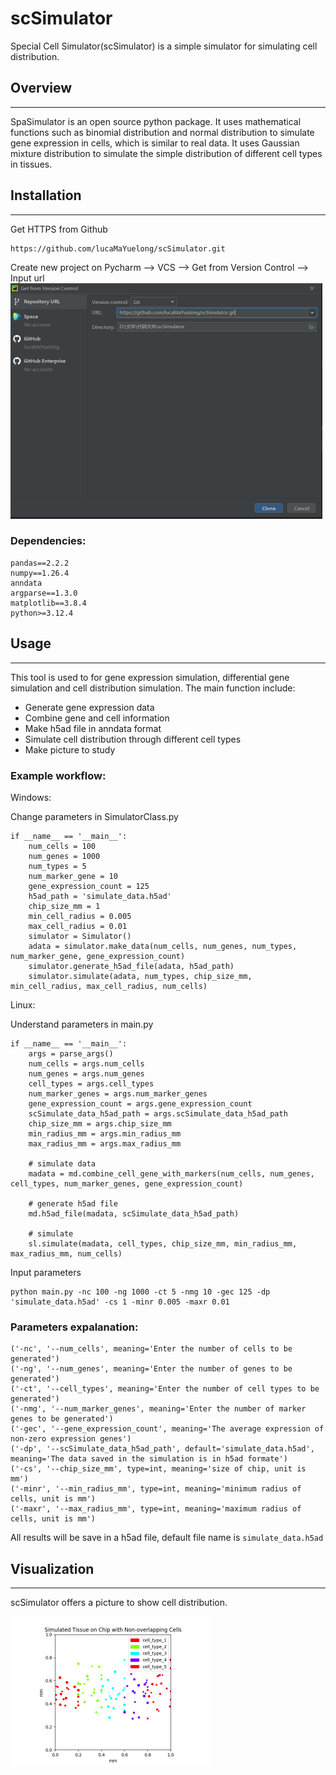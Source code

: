 # scSimulator

Special Cell Simulator(scSimulator) is a simple simulator for simulating cell distribution.

## Overview

------

SpaSimulator is an open source python package. It uses mathematical functions such as binomial distribution and normal distribution to simulate gene expression in cells, which is similar to real data. It uses Gaussian mixture distribution to simulate the simple distribution of different cell types in tissues.

## Installation

------

Get HTTPS from Github

```
https://github.com/lucaMaYuelong/scSimulator.git
```

Create new project on Pycharm --> VCS --> Get from Version Control --> Input url
<img src="./resource/github.png" alt="image-20240909171407833" style="zoom:50%;" />

### Dependencies:

```
pandas==2.2.2
numpy==1.26.4
anndata
argparse==1.3.0
matplotlib==3.8.4
python>=3.12.4
```

## Usage

------

This tool is used to for gene expression simulation, differential gene simulation and cell distribution simulation. The main function include:

- Generate gene expression data
- Combine gene and cell information
- Make h5ad file in anndata format
- Simulate cell distribution through different cell types
- Make picture to study

### Example workflow:

Windows:

Change parameters in SimulatorClass.py

```
if __name__ == '__main__':
    num_cells = 100
    num_genes = 1000
    num_types = 5
    num_marker_gene = 10
    gene_expression_count = 125
    h5ad_path = 'simulate_data.h5ad'
    chip_size_mm = 1
    min_cell_radius = 0.005
    max_cell_radius = 0.01
    simulator = Simulator()
    adata = simulator.make_data(num_cells, num_genes, num_types, num_marker_gene, gene_expression_count)
    simulator.generate_h5ad_file(adata, h5ad_path)
    simulator.simulate(adata, num_types, chip_size_mm, min_cell_radius, max_cell_radius, num_cells)
```

Linux:

Understand parameters in main.py

```
if __name__ == '__main__':
    args = parse_args()
    num_cells = args.num_cells
    num_genes = args.num_genes
    cell_types = args.cell_types
    num_marker_genes = args.num_marker_genes
    gene_expression_count = args.gene_expression_count
    scSimulate_data_h5ad_path = args.scSimulate_data_h5ad_path
    chip_size_mm = args.chip_size_mm
    min_radius_mm = args.min_radius_mm
    max_radius_mm = args.max_radius_mm

    # simulate data
    madata = md.combine_cell_gene_with_markers(num_cells, num_genes, cell_types, num_marker_genes, gene_expression_count)

    # generate h5ad file
    md.h5ad_file(madata, scSimulate_data_h5ad_path)

    # simulate
    sl.simulate(madata, cell_types, chip_size_mm, min_radius_mm, max_radius_mm, num_cells)
```

Input parameters

```
python main.py -nc 100 -ng 1000 -ct 5 -nmg 10 -gec 125 -dp 'simulate_data.h5ad' -cs 1 -minr 0.005 -maxr 0.01
```

### Parameters expalanation:

```
('-nc', '--num_cells', meaning='Enter the number of cells to be generated')
('-ng', '--num_genes', meaning='Enter the number of genes to be generated')
('-ct', '--cell_types', meaning='Enter the number of cell types to be generated')
('-nmg', '--num_marker_genes', meaning='Enter the number of marker genes to be generated')
('-gec', '--gene_expression_count', meaning='The average expression of non-zero expression genes')
('-dp', '--scSimulate_data_h5ad_path', default='simulate_data.h5ad', meaning='The data saved in the simulation is in h5ad formate')
('-cs', '--chip_size_mm', type=int, meaning='size of chip, unit is mm')
('-minr', '--min_radius_mm', type=int, meaning='minimum radius of cells, unit is mm')
('-maxr', '--max_radius_mm', type=int, meaning='maximum radius of cells, unit is mm')
```

All results will be save in a h5ad file, default file name is `simulate_data.h5ad`

## Visualization

------

scSimulator offers a picture to show cell distribution.

<img src="./resource/result.png" alt="image-20240909171407833" style="zoom:50%;" />

